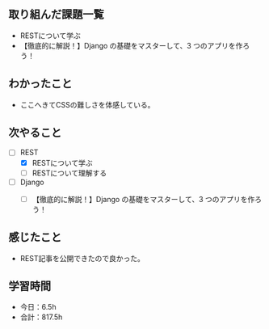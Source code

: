 ## 取り組んだ課題一覧

- RESTについて学ぶ
- 【徹底的に解説！】Django の基礎をマスターして、3 つのアプリを作ろう！

## わかったこと
- ここへきてCSSの難しさを体感している。

## 次やること

- [ ] REST
    - [x] RESTについて学ぶ
    - [ ] RESTについて理解する
- [ ] Django
    - [ ] 【徹底的に解説！】Django の基礎をマスターして、3 つのアプリを作ろう！


## 感じたこと
- REST記事を公開できたので良かった。

## 学習時間

- 今日：6.5h
- 合計：817.5h